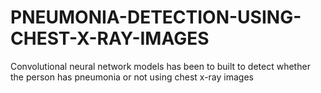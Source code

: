 # PNEUMONIA-DETECTION-USING-CHEST-X-RAY-IMAGES
Convolutional neural network models has been to built to detect whether the person has pneumonia or not using chest x-ray images
